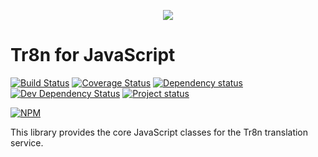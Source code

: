 <p align="center">
  <img src="https://raw.github.com/tr8n/tr8n/master/doc/screenshots/tr8nlogo.png">
</p>

Tr8n for JavaScript
===

[![Build Status](https://travis-ci.org/tr8n/tr8n_javascript_clientsdk.svg?branch=master)](https://travis-ci.org/tr8n/tr8n_javascript_clientsdk)
[![Coverage Status](https://coveralls.io/repos/tr8n/tr8n_javascript_clientsdk/badge.png?branch=master)](https://coveralls.io/r/tr8n/tr8n_javascript_clientsdk?branch=master)
[![Dependency status](https://david-dm.org/tr8n/tr8n_javascript_clientsdk/status.png)](https://david-dm.org/tr8n/tr8n_javascript_clientsdk#info=dependencies&view=table) 
[![Dev Dependency Status](https://david-dm.org/tr8n/tr8n_javascript_clientsdk/dev-status.png)](https://david-dm.org/tr8n/tr8n_javascript_clientsdk#info=devDependencies&view=table)
[![Project status](http://stillmaintained.com/tr8n/tr8n_javascript_clientsdk.png)](http://stillmaintained.com/tr8n/tr8n_javascript_clientsdk.png)

[![NPM](https://nodei.co/npm/tr8n.png?downloads=true)](https://nodei.co/npm/tr8n) 

This library provides the core JavaScript classes for the Tr8n translation service.


